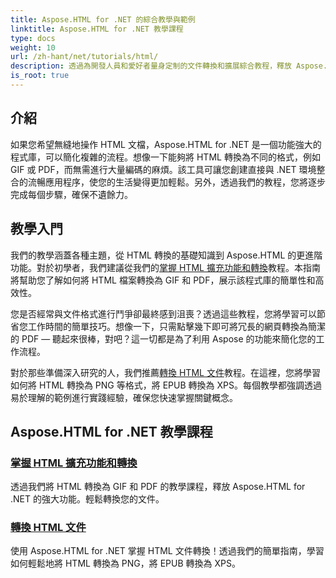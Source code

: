 ```yaml
---
title: Aspose.HTML for .NET 的綜合教學與範例
linktitle: Aspose.HTML for .NET 教學課程
type: docs
weight: 10
url: /zh-hant/net/tutorials/html/
description: 透過為開發人員和愛好者量身定制的文件轉換和擴展綜合教程，釋放 Aspose.HTML for .NET 的潛力。
is_root: true
---
```

## 介紹

如果您希望無縫地操作 HTML 文檔，Aspose.HTML for .NET 是一個功能強大的程式庫，可以簡化複雜的流程。想像一下能夠將 HTML 轉換為不同的格式，例如 GIF 或 PDF，而無需進行大量編碼的麻煩。該工具可讓您創建直接與 .NET 環境整合的流暢應用程序，使您的生活變得更加輕鬆。另外，透過我們的教程，您將逐步完成每個步驟，確保不遺餘力。

## 教學入門

我們的教學涵蓋各種主題，從 HTML 轉換的基礎知識到 Aspose.HTML 的更進階功能。對於初學者，我們建議從我們的[掌握 HTML 擴充功能和轉換](./mastering-html-extensions-and-conversions/)教程。本指南將幫助您了解如何將 HTML 檔案轉換為 GIF 和 PDF，展示該程式庫的簡單性和高效性。 

您是否經常與文件格式進行鬥爭卻最終感到沮喪？透過這些教程，您將學習可以節省您工作時間的簡單技巧。想像一下，只需點擊幾下即可將冗長的網頁轉換為簡潔的 PDF — 聽起來很棒，對吧？這一切都是為了利用 Aspose 的功能來簡化您的工作流程。

對於那些準備深入研究的人，我們推薦[轉換 HTML 文件](./converting-html-documents/)教程。在這裡，您將學習如何將 HTML 轉換為 PNG 等格式，將 EPUB 轉換為 XPS。每個教學都強調透過易於理解的範例進行實踐經驗，確保您快速掌握關鍵概念。 

## Aspose.HTML for .NET 教學課程
### [掌握 HTML 擴充功能和轉換](./mastering-html-extensions-and-conversions/)
透過我們將 HTML 轉換為 GIF 和 PDF 的教學課程，釋放 Aspose.HTML for .NET 的強大功能。輕鬆轉換您的文件。
### [轉換 HTML 文件](./converting-html-documents/)
使用 Aspose.HTML for .NET 掌握 HTML 文件轉換！透過我們的簡單指南，學習如何輕鬆地將 HTML 轉換為 PNG，將 EPUB 轉換為 XPS。